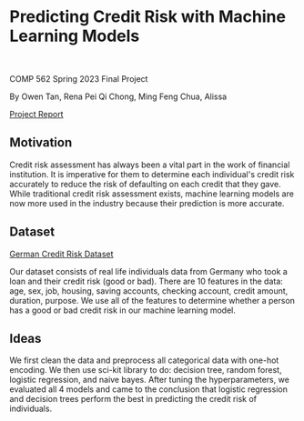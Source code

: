 # Predicting Credit Risk with Machine Learning Models

</br>

COMP 562 Spring 2023 Final Project

By Owen Tan, Rena Pei Qi Chong, Ming Feng Chua, Alissa

[Project Report](https://github.com/mslevis/comp562-final-project/blob/master/COMP562_Credit_Risk_Prediction.pdf)

## Motivation
Credit risk assessment has always been a vital part in the work of financial institution. It is imperative for them to determine each individual's credit risk accurately to reduce the risk of defaulting on each credit that they gave. While traditional credit risk assessment exists, machine learning models are now more used in the industry because their prediction is more accurate.

## Dataset
[German Credit Risk Dataset](https://www.kaggle.com/datasets/uciml/german-credit)

Our dataset consists of real life individuals data from Germany who took a loan and their credit risk (good or bad). There are 10
features in the data: age, sex, job, housing, saving accounts,
checking account, credit amount, duration, purpose. We use all of the
features to determine whether a person has a
good or bad credit risk in our machine learning model.


## Ideas
We first clean the data and preprocess all categorical data with one-hot encoding. We then use sci-kit library to do: decision tree, random forest, logistic regression, and naive bayes. After tuning the hyperparameters, we evaluated all 4 models and came to the conclusion that logistic regression and decision trees perform the best in predicting the credit risk of individuals. 

